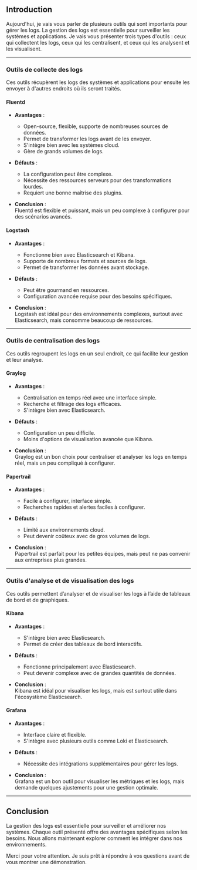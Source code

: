## Introduction

Aujourd'hui, je vais vous parler de plusieurs outils qui sont importants pour gérer les logs. La gestion des logs est essentielle pour surveiller les systèmes et applications. Je vais vous présenter trois types d'outils : ceux qui collectent les logs, ceux qui les centralisent, et ceux qui les analysent et les visualisent.

---

### Outils de collecte des logs

Ces outils récupèrent les logs des systèmes et applications pour ensuite les envoyer à d'autres endroits où ils seront traités.

#### Fluentd

- **Avantages** :  
  - Open-source, flexible, supporte de nombreuses sources de données.
  - Permet de transformer les logs avant de les envoyer.
  - S'intègre bien avec les systèmes cloud.
  - Gère de grands volumes de logs.

- **Défauts** :  
  - La configuration peut être complexe.
  - Nécessite des ressources serveurs pour des transformations lourdes.
  - Requiert une bonne maîtrise des plugins.

- **Conclusion** :  
  Fluentd est flexible et puissant, mais un peu complexe à configurer pour des scénarios avancés.

#### Logstash

- **Avantages** :  
  - Fonctionne bien avec Elasticsearch et Kibana.
  - Supporte de nombreux formats et sources de logs.
  - Permet de transformer les données avant stockage.

- **Défauts** :  
  - Peut être gourmand en ressources.
  - Configuration avancée requise pour des besoins spécifiques.

- **Conclusion** :  
  Logstash est idéal pour des environnements complexes, surtout avec Elasticsearch, mais consomme beaucoup de ressources.

---

### Outils de centralisation des logs

Ces outils regroupent les logs en un seul endroit, ce qui facilite leur gestion et leur analyse.

#### Graylog

- **Avantages** :  
  - Centralisation en temps réel avec une interface simple.
  - Recherche et filtrage des logs efficaces.
  - S'intègre bien avec Elasticsearch.

- **Défauts** :  
  - Configuration un peu difficile.
  - Moins d'options de visualisation avancée que Kibana.

- **Conclusion** :  
  Graylog est un bon choix pour centraliser et analyser les logs en temps réel, mais un peu compliqué à configurer.

#### Papertrail

- **Avantages** :  
  - Facile à configurer, interface simple.
  - Recherches rapides et alertes faciles à configurer.

- **Défauts** :  
  - Limité aux environnements cloud.
  - Peut devenir coûteux avec de gros volumes de logs.

- **Conclusion** :  
  Papertrail est parfait pour les petites équipes, mais peut ne pas convenir aux entreprises plus grandes.

---

### Outils d'analyse et de visualisation des logs

Ces outils permettent d’analyser et de visualiser les logs à l’aide de tableaux de bord et de graphiques.

#### Kibana

- **Avantages** :  
  - S'intègre bien avec Elasticsearch.
  - Permet de créer des tableaux de bord interactifs.

- **Défauts** :  
  - Fonctionne principalement avec Elasticsearch.
  - Peut devenir complexe avec de grandes quantités de données.

- **Conclusion** :  
  Kibana est idéal pour visualiser les logs, mais est surtout utile dans l'écosystème Elasticsearch.

#### Grafana

- **Avantages** :  
  - Interface claire et flexible.
  - S'intègre avec plusieurs outils comme Loki et Elasticsearch.

- **Défauts** :  
  - Nécessite des intégrations supplémentaires pour gérer les logs.

- **Conclusion** :  
  Grafana est un bon outil pour visualiser les métriques et les logs, mais demande quelques ajustements pour une gestion optimale.

---

## Conclusion

La gestion des logs est essentielle pour surveiller et améliorer nos systèmes. Chaque outil présenté offre des avantages spécifiques selon les besoins. Nous allons maintenant explorer comment les intégrer dans nos environnements.

Merci pour votre attention. Je suis prêt à répondre à vos questions avant de vous montrer une démonstration.
